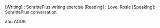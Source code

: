[Writing] : SchrittePlus writing exercise
[Reading] : Love, Rosie
[Speaking]: SchrittePlus conversation

äöü
ÄÖÜß
